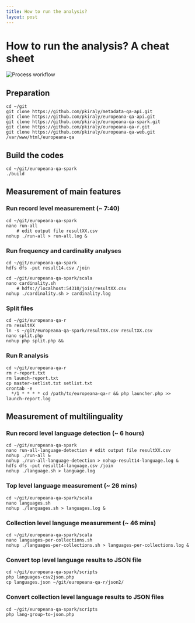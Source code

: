 ```yaml
---
title: How to run the analysis?
layout: post
---
```


# How to run the analysis? A cheat sheet

<img src="{{ site.url }}/img/process-workflow.png" class="big" title="Process workflow" alt="Process workflow" />


## Preparation

```
cd ~/git
git clone https://github.com/pkiraly/metadata-qa-api.git
git clone https://github.com/pkiraly/europeana-qa-api.git
git clone https://github.com/pkiraly/europeana-qa-spark.git
git clone https://github.com/pkiraly/europeana-qa-r.git
git clone https://github.com/pkiraly/europeana-qa-web.git /var/www/html/europeana-qa
```

## Build the codes

```
cd ~/git/europeana-qa-spark
./build
```

## Measurement of main features

### Run record level measurement (~ 7:40)

```
cd ~/git/europeana-qa-spark
nano run-all
	# edit output file resultXX.csv
nohup ./run-all > run-all.log &
```

### Run frequency and cardinality analyses

```
cd ~/git/europeana-qa-spark
hdfs dfs -put result14.csv /join

cd ~/git/europeana-qa-spark/scala
nano cardinality.sh
	# hdfs://localhost:54310/join/resultXX.csv
nohup ./cardinality.sh > cardinality.log
```

### Split files

```
cd ~/git/europeana-qa-r
rm resultXX
ln -s ~/git/europeana-qa-spark/resultXX.csv resultXX.csv
nano split.php
nohup php split.php &&
```

### Run R analysis

```
cd ~/git/europeana-qa-r
rm r-report.txt
rm launch-report.txt
cp master-setlist.txt setlist.txt
crontab -e
  */1 * * * * cd /path/to/europeana-qa-r && php launcher.php >> launch-report.log
```

## Measurement of multilinguality

### Run record level language detection (~ 6 hours)

```
cd ~/git/europeana-qa-spark
nano run-all-language-detection # edit output file resultXX.csv
nohup ./run-all &
nohup ./run-all-language-detection > nohup-result14-language.log &
hdfs dfs -put result14-language.csv /join
nohup ./language.sh > language.log
```

### Top level language measurement (~ 26 mins)

```
cd ~/git/europeana-qa-spark/scala
nano languages.sh
nohup ./languages.sh > languages.log &
```

### Collection level language measurement (~ 46 mins)

```
cd ~/git/europeana-qa-spark/scala
nano languages-per-collections.sh
nohup ./languages-per-collections.sh > languages-per-collections.log &
```

### Convert top level language results to JSON file

```
cd ~/git/europeana-qa-spark/scripts
php languages-csv2json.php
cp languages.json ~/git/europeana-qa-r/json2/
```

### Convert collection level language results to JSON files

```
cd ~/git/europeana-qa-spark/scripts
php lang-group-to-json.php 
```
